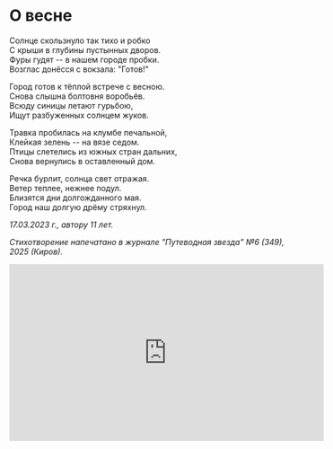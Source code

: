 # О весне

Солнце скользнуло так тихо и робко  
С крыши в глубины пустынных дворов.  
Фуры гудят -- в нашем городе пробки.  
Возглас донёсся с вокзала: "Готов!"

Город готов к тёплой встрече с весною.  
Снова слышна болтовня воробьёв.  
Всюду синицы летают гурьбою,  
Ищут разбуженных солнцем жуков.

Травка пробилась на клумбе печальной,  
Клейкая зелень -- на вязе седом.  
Птицы слетелись из южных стран дальних,  
Снова вернулись в оставленный дом.

Речка бурлит, солнца свет отражая.  
Ветер теплее, нежнее подул.  
Близятся дни долгожданного мая.  
Город наш долгую дрёму стряхнул.

*17.03.2023 г., автору 11 лет.*

*Стихотворение напечатано в журнале "Путеводная звезда" №6 (349), 2025 (Киров).*

<iframe width="560" height="315" src="https://www.youtube.com/embed/Qk4pw-Kf6Do" title="YouTube video player" frameborder="0" allow="accelerometer; autoplay; clipboard-write; encrypted-media; gyroscope; picture-in-picture; web-share" allowfullscreen></iframe>
